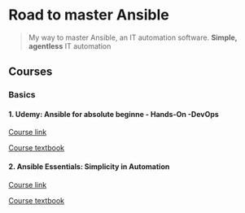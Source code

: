 # Road to master Ansible

> My way to master Ansible, an IT automation software.
> **Simple, agentless** IT automation

## Courses

### Basics

#### 1. Udemy: Ansible for absolute beginne - Hands-On -DevOps

[Course link](https://www.udemy.com/course/learn-ansible/)

[Course textbook](/Udemy_absolute_beginners/ReadMe.md)

#### 2. Ansible Essentials: Simplicity in Automation

[Course link](www.redhat.com)

[Course textbook](/ansilbe_essentials/ReadMe.md)

